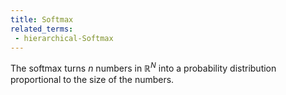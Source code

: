 ```yaml
---
title: Softmax
related_terms:
 - hierarchical-Softmax
---
```

The softmax turns $n$ numbers
in $\mathbb R^N$ into a probability distribution proportional
to the size of the numbers.
